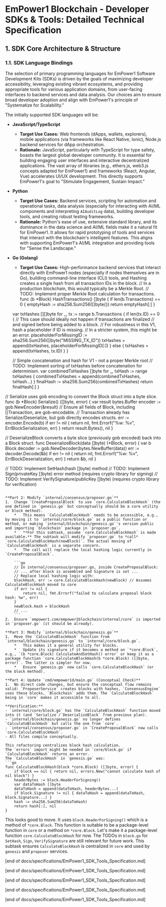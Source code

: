 # EmPower1 Blockchain - Developer SDKs & Tools: Detailed Technical Specification

## 1. SDK Core Architecture & Structure

### 1.1. SDK Language Bindings

The selection of primary programming languages for EmPower1 Software Development Kits (SDKs) is driven by the goals of maximizing developer accessibility, leveraging existing vibrant ecosystems, and providing appropriate tools for various application domains, from user-facing interfaces to backend services and data analysis. Our choices aim to ensure broad developer adoption and align with EmPower1's principle of "Systematize for Scalability."

The initially supported SDK languages will be:

*   **JavaScript/TypeScript**
    *   **Target Use Cases:** Web frontends (dApps, wallets, explorers), mobile applications (via frameworks like React Native, Ionic), Node.js backend services for dApp orchestration.
    *   **Rationale:** JavaScript, particularly with TypeScript for type safety, boasts the largest global developer community. It is essential for building engaging user interfaces and interactive decentralized applications. The vast array of libraries (e.g., ethers.js, web3.js concepts adapted for EmPower1) and frameworks (React, Angular, Vue) accelerates UI/UX development. This directly supports EmPower1's goal to "Stimulate Engagement, Sustain Impact."

*   **Python**
    *   **Target Use Cases:** Backend services, scripting for automation and operational tasks, data analysis (especially for interacting with AI/ML components and interpreting `AIAuditLog` data), building developer tools, and creating robust testing frameworks.
    *   **Rationale:** Python's ease of use, extensive standard library, and its dominance in the data science and AI/ML fields make it a natural fit for EmPower1. It allows for rapid prototyping of tools and services that interact with the blockchain's intelligent features. This aligns with supporting EmPower1's AI/ML integration and providing tools for "Sense the Landscape."

*   **Go (Golang)**
    *   **Target Use Cases:** High-performance backend services that interact directly with EmPower1 nodes (especially if nodes themselves are in Go), building command-line interface (CLI) tools, and Hashing creates a single hash from all transaction IDs in the block.
// In a production blockchain, this would typically be a Merkle Root.
// TODO: Implement proper Merkle Root calculation for transactions.
func (b *Block) HashTransactions() []byte {
    if len(b.Transactions) == 0 {
        emptyHash := sha256.Sum256([]byte{})
        return emptyHash[:]
    }

    var txHashes [][]byte
    for _, tx := range b.Transactions {
        if len(tx.ID) == 0 {
            // This case should ideally not happen if transactions are finalized
            // and signed before being added to a block.
            // For robustness in this V1, hash a placeholder if ID is missing.
            // In a stricter system, this might be an error.
            placeholderForMissingID := sha256.Sum256([]byte("MISSING_TX_ID"))
            txHashes = append(txHashes, placeholderForMissingID[:])
        } else {
            txHashes = append(txHashes, tx.ID)
        }
    }

    // Simple concatenation and hash for V1 - not a proper Merkle root
    // TODO: Implement sorting of txHashes before concatenation for determinism.
    var combinedTxHashes []byte
    for _, txHash := range txHashes {
        combinedTxHashes = append(combinedTxHashes, txHash...)
    }
    finalHash := sha256.Sum256(combinedTxHashes)
    return finalHash[:]
}

// Serialize uses gob encoding to convert the Block struct into a byte slice.
func (b *Block) Serialize() ([]byte, error) {
    var result bytes.Buffer
    encoder := gob.NewEncoder(&result)
    // Ensure all fields of Block, including []Transaction, are gob-encodable.
    // Transaction already has Serialize/Deserialize, but gob directly encodes structs.
    err := encoder.Encode(b)
    if err != nil {
        return nil, fmt.Errorf("%w: %v", ErrBlockSerialization, err)
    }
    return result.Bytes(), nil
}

// DeserializeBlock converts a byte slice (previously gob encoded) back into a Block struct.
func DeserializeBlock(data []byte) (*Block, error) {
    var b Block
    decoder := gob.NewDecoder(bytes.NewBuffer(data))
    err := decoder.Decode(&b)
    if err != nil {
        return nil, fmt.Errorf("%w: %v", ErrBlockDeserialization, err)
    }
    return &b, nil
}


// TODO: Implement SetHash(hash []byte) method
// TODO: Implement Sign(privateKey []byte) error method (requires crypto library for signing)
// TODO: Implement VerifySignature(publicKey []byte) (requires crypto library for verification)
```

**Part 2: Modify `internal/consensus/proposer.go`**
1.  Change `CreateProposalBlock` to use `core.CalculateBlockHash` (the one defined in `genesis.go` but conceptually should be a core utility or block method).
    *   This means `CalculateBlockHash` needs to be accessible, e.g., by moving it to `internal/core/block.go` as a public function or method, or making `internal/blockchain/genesis.go`'s version public and importing `blockchain` package in `proposer.go`.
    *   **For this subtask, assume `core.CalculateBlockHash` is made available.** The subtask will modify `proposer.go` to *call* `core.CalculateBlockHash(newBlock)`. The actual moving of `CalculateBlockHash` is a separate concern.
    *   The call will replace the local hashing logic currently in `CreateProposalBlock`.

    ```go
    // In internal/consensus/proposer.go, inside CreateProposalBlock:
    // ... after block is assembled and Signature is set ...
    // Replace local hashing logic with:
    blockHash, err := core.CalculateBlockHash(newBlock) // Assumes CalculateBlockHash moved to core
    if err != nil {
        return nil, fmt.Errorf("failed to calculate proposal block hash: %w", err)
    }
    newBlock.Hash = blockHash
    // ...
    ```
2.  Ensure `empower1.com/empower1blockchain/internal/core` is imported in `proposer.go` (it should be already).

**Part 3: Modify `internal/blockchain/genesis.go`**
1.  Move the `CalculateBlockHash` function from `internal/blockchain/genesis.go` to `internal/core/block.go`.
    *   This makes it a general utility for blocks.
    *   Update its signature if it becomes a method on `*core.Block`, e.g., `(b *core.Block) CalculateAndSetHash() error` or keep it as a package function `core.CalculateBlockHash(b *core.Block) ([]byte, error)`. The latter is simpler for now.
    *   Ensure `genesis.go` now calls `core.CalculateBlockHash` (or the block method).

**Part 4: Update `cmd/empower1d/main.go` (Conceptual Check)**
1.  No direct code changes, but ensure the conceptual flow remains valid: `ProposerService` creates blocks with hashes, `ConsensusEngine` uses these blocks, `Blockchain` adds them. The `CalculateBlockHash` being in `core` makes it accessible to all.

**Verification:**
- `internal/core/block.go` has the `CalculateBlockHash` function moved into it (and `Serialize`/`DeserializeBlock` from previous plan).
- `internal/blockchain/genesis.go` no longer defines `CalculateBlockHash` but calls the one from `core`.
- `internal/consensus/proposer.go` in `CreateProposalBlock` now calls `core.CalculateBlockHash`.
- All files compile conceptually.

This refactoring centralizes block hash calculation.
The `errors` import might be needed in `core/block.go` if `CalculateBlockHash` returns an error.
The `CalculateBlockHash` in `genesis.go` was:
```go
func CalculateBlockHash(block *core.Block) ([]byte, error) {
	if block == nil { return nil, errors.New("cannot calculate hash of nil block") }
	headerBytes := block.HeaderForSigning()
	var dataToHash []byte
	dataToHash = append(dataToHash, headerBytes...)
	if block.Signature != nil { dataToHash = append(dataToHash, block.Signature...) }
	hash := sha256.Sum256(dataToHash)
	return hash[:], nil
}
```
This looks good to move. It uses `block.HeaderForSigning()` which is a method of `*core.Block`.
This function is suitable to be a package-level function in `core` or a method on `*core.Block`. Let's make it a package-level function `core.CalculateBlockHash` for now.
The TODOs in `block.go` for `SetHash`, `Sign`, `VerifySignature` are still relevant for future work.
This subtask ensures `CalculateBlockHash` is centralized in `core` and used by `genesis` and `proposer` services.

[end of docs/specifications/EmPower1_SDK_Tools_Specification.md]

[end of docs/specifications/EmPower1_SDK_Tools_Specification.md]

[end of docs/specifications/EmPower1_SDK_Tools_Specification.md]

[end of docs/specifications/EmPower1_SDK_Tools_Specification.md]

[end of docs/specifications/EmPower1_SDK_Tools_Specification.md]
